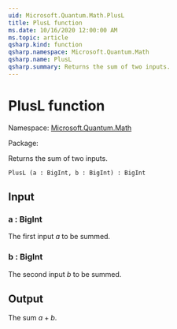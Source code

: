 ```yaml
---
uid: Microsoft.Quantum.Math.PlusL
title: PlusL function
ms.date: 10/16/2020 12:00:00 AM
ms.topic: article
qsharp.kind: function
qsharp.namespace: Microsoft.Quantum.Math
qsharp.name: PlusL
qsharp.summary: Returns the sum of two inputs.
---
```


# PlusL function

Namespace: [Microsoft.Quantum.Math](xref:Microsoft.Quantum.Math)

Package: [](https://nuget.org/packages/)


Returns the sum of two inputs.

```Q#
PlusL (a : BigInt, b : BigInt) : BigInt
```


## Input

### a : BigInt

The first input $a$ to be summed.


### b : BigInt

The second input $b$ to be summed.



## Output

The sum $a + b$.